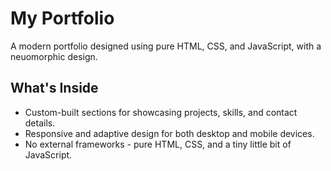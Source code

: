 # My Portfolio

A modern portfolio designed using pure HTML, CSS, and JavaScript, with a neuomorphic design.

## What's Inside

- Custom-built sections for showcasing projects, skills, and contact details.
- Responsive and adaptive design for both desktop and mobile devices.
- No external frameworks - pure HTML, CSS, and a tiny little bit of JavaScript.

